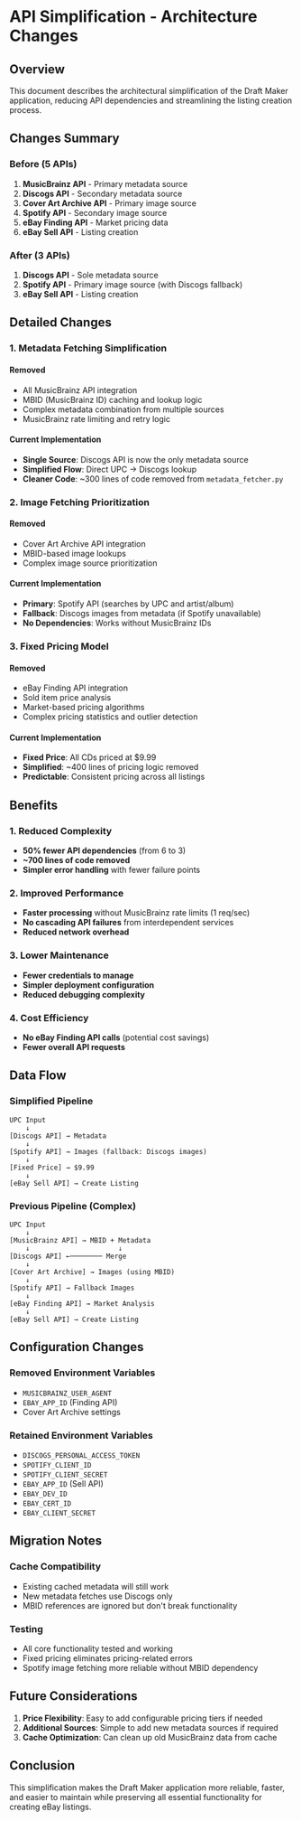 # API Simplification - Architecture Changes

## Overview
This document describes the architectural simplification of the Draft Maker application, reducing API dependencies and streamlining the listing creation process.

## Changes Summary

### Before (5 APIs)
1. **MusicBrainz API** - Primary metadata source
2. **Discogs API** - Secondary metadata source
3. **Cover Art Archive API** - Primary image source
4. **Spotify API** - Secondary image source
5. **eBay Finding API** - Market pricing data
6. **eBay Sell API** - Listing creation

### After (3 APIs)
1. **Discogs API** - Sole metadata source
2. **Spotify API** - Primary image source (with Discogs fallback)
3. **eBay Sell API** - Listing creation

## Detailed Changes

### 1. Metadata Fetching Simplification

#### Removed
- All MusicBrainz API integration
- MBID (MusicBrainz ID) caching and lookup logic
- Complex metadata combination from multiple sources
- MusicBrainz rate limiting and retry logic

#### Current Implementation
- **Single Source**: Discogs API is now the only metadata source
- **Simplified Flow**: Direct UPC → Discogs lookup
- **Cleaner Code**: ~300 lines of code removed from `metadata_fetcher.py`

### 2. Image Fetching Prioritization

#### Removed
- Cover Art Archive API integration
- MBID-based image lookups
- Complex image source prioritization

#### Current Implementation
- **Primary**: Spotify API (searches by UPC and artist/album)
- **Fallback**: Discogs images from metadata (if Spotify unavailable)
- **No Dependencies**: Works without MusicBrainz IDs

### 3. Fixed Pricing Model

#### Removed
- eBay Finding API integration
- Sold item price analysis
- Market-based pricing algorithms
- Complex pricing statistics and outlier detection

#### Current Implementation
- **Fixed Price**: All CDs priced at $9.99
- **Simplified**: ~400 lines of pricing logic removed
- **Predictable**: Consistent pricing across all listings

## Benefits

### 1. Reduced Complexity
- **50% fewer API dependencies** (from 6 to 3)
- **~700 lines of code removed**
- **Simpler error handling** with fewer failure points

### 2. Improved Performance
- **Faster processing** without MusicBrainz rate limits (1 req/sec)
- **No cascading API failures** from interdependent services
- **Reduced network overhead**

### 3. Lower Maintenance
- **Fewer credentials to manage**
- **Simpler deployment configuration**
- **Reduced debugging complexity**

### 4. Cost Efficiency
- **No eBay Finding API calls** (potential cost savings)
- **Fewer overall API requests**

## Data Flow

### Simplified Pipeline

```
UPC Input
    ↓
[Discogs API] → Metadata
    ↓
[Spotify API] → Images (fallback: Discogs images)
    ↓
[Fixed Price] → $9.99
    ↓
[eBay Sell API] → Create Listing
```

### Previous Pipeline (Complex)

```
UPC Input
    ↓
[MusicBrainz API] → MBID + Metadata
    ↓                      ↓
[Discogs API] ←──────── Merge
    ↓
[Cover Art Archive] → Images (using MBID)
    ↓
[Spotify API] → Fallback Images
    ↓
[eBay Finding API] → Market Analysis
    ↓
[eBay Sell API] → Create Listing
```

## Configuration Changes

### Removed Environment Variables
- `MUSICBRAINZ_USER_AGENT`
- `EBAY_APP_ID` (Finding API)
- Cover Art Archive settings

### Retained Environment Variables
- `DISCOGS_PERSONAL_ACCESS_TOKEN`
- `SPOTIFY_CLIENT_ID`
- `SPOTIFY_CLIENT_SECRET`
- `EBAY_APP_ID` (Sell API)
- `EBAY_DEV_ID`
- `EBAY_CERT_ID`
- `EBAY_CLIENT_SECRET`

## Migration Notes

### Cache Compatibility
- Existing cached metadata will still work
- New metadata fetches use Discogs only
- MBID references are ignored but don't break functionality

### Testing
- All core functionality tested and working
- Fixed pricing eliminates pricing-related errors
- Spotify image fetching more reliable without MBID dependency

## Future Considerations

1. **Price Flexibility**: Easy to add configurable pricing tiers if needed
2. **Additional Sources**: Simple to add new metadata sources if required
3. **Cache Optimization**: Can clean up old MusicBrainz data from cache

## Conclusion

This simplification makes the Draft Maker application more reliable, faster, and easier to maintain while preserving all essential functionality for creating eBay listings.
